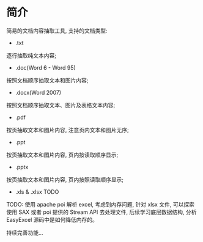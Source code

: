 # 简介

简易的文档内容抽取工具, 支持的文档类型: 
- .txt

逐行抽取纯文本内容;

- .doc(Word 6 - Word 95)

按照文档顺序抽取文本和图片内容;

- .docx(Word 2007)

按照文档顺序抽取文本、图片及表格文本内容;

- .pdf

按页抽取文本和图片内容, 注意页内文本和图片无序;

- .ppt

按页抽取文本和图片内容, 页内按读取顺序显示;

- .pptx

按页抽取文本和图片内容, 页内按照读取顺序显示;

- .xls & .xlsx TODO

TODO: 使用 apache poi 解析 excel, 考虑到内存问题, 针对 xlsx 文件, 可以探索使用 SAX 或者 poi 提供的 Stream API 去处理文件, 后续学习底层数据结构, 分析 EasyExcel 源码中是如何降低内存的。

持续完善功能...